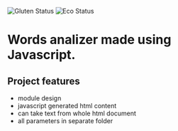 ![Gluten Status](https://img.shields.io/badge/Gluten-Free-green.svg)
![Eco Status](https://img.shields.io/badge/ECO-Friendly-green.svg)<br>

# Words analizer made using Javascript.

## Project features
- module design
- javascript generated html content
- can take text from whole html document
- all parameters in separate folder
